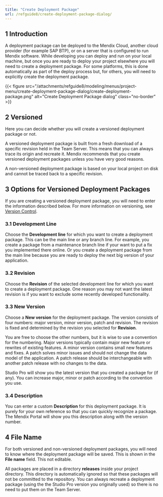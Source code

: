 ```yaml
---
title: "Create Deployment Package"
url: /refguide8/create-deployment-package-dialog/
---
```


## 1 Introduction

A deployment package can be deployed to the Mendix Cloud, another cloud provider (for example SAP BTP), or on a server that is configured to run Mendix software. While developing you can deploy and run on your local machine, but once you are ready to deploy your project elsewhere you will need to create a deployment package. For some platforms, this is done automatically as part of the deploy process but, for others, you will need to explicitly create the deployment package.

{{< figure src="/attachments/refguide8/modeling/menus/project-menu/create-deployment-package-dialog/create-deployment-package.png" alt="Create Deployment Package dialog" class="no-border" >}}

## 2 Versioned

Here you can decide whether you will create a versioned deployment package or not.

A versioned deployment package is built from a fresh download of a specific revision held in the Team Server. This means that you can always trace its origin and recreate it. Mendix recommends that you create versioned deployment packages unless you have very good reasons.

A non-versioned deployment package is based on your local project on disk and cannot be traced back to a specific revision.

## 3 Options for Versioned Deployment Packages

If you are creating a versioned deployment package, you will need to enter the information described below. For more information on versioning, see [Version Control](/refguide8/version-control/).

### 3.1 Development Line

Choose the **Development line** for which you want to create a deployment package. This can be the main line or any branch line. For example, you create a package from a maintenance branch line if your want to put a fix you implemented there online. Or you create a deployment package from the main line because you are ready to deploy the next big version of your application.

### 3.2 Revision

Choose the **Revision** of the selected development line for which you want to create a deployment package. One reason you may not want the latest revision is if you want to exclude some recently developed functionality.

### 3.3 New Version

Choose a **New version** for the deployment package. The version consists of four numbers: major version, minor version, patch and revision. The revision is fixed and determined by the revision you selected for **Revision**.

You are free to choose the other numbers, but it is wise to use a convention for the numbering. Major versions typically contain major new feature or rewrites of existing features. A minor version contains small new features and fixes. A patch solves minor issues and should not change the data model of the application. A patch release should be interchangeable with another patch release with no changes to the data.

Studio Pro will show you the latest version that you created a package for (if any). You can increase major, minor or patch according to the convention you use.

### 3.4 Description

You can enter a custom **Description** for this deployment package. It is purely for your own reference so that you can quickly recognize a package. The Mendix Portal will show you this description along with the version number.

## 4 File Name

For both versioned and non-versioned deployment packages, you will need to know where the deployment package will be saved. This is shown in the **File name** field. This not editable.

All packages are placed in a directory **releases** inside your project directory. This directory is automatically ignored so that these packages will not be committed to the repository. You can always recreate a deployment package (using the the Studio Pro version you originally used) so there is no need to put them on the Team Server.
